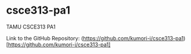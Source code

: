 # csce313-pa1
TAMU CSCE313 PA1

Link to the GitHub Repository: (https://github.com/kumori-i/csce313-pa1)[https://github.com/kumori-i/csce313-pa1]

